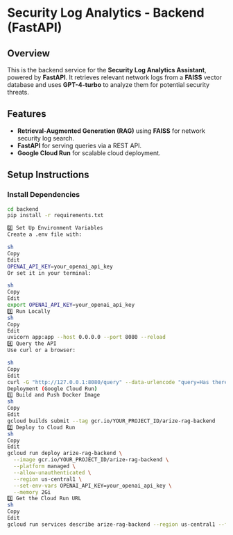# Security Log Analytics - Backend (FastAPI)

## Overview
This is the backend service for the **Security Log Analytics Assistant**, powered by **FastAPI**. It retrieves relevant network logs from a **FAISS** vector database and uses **GPT-4-turbo** to analyze them for potential security threats.

## Features
- **Retrieval-Augmented Generation (RAG)** using **FAISS** for network security log search.
- **FastAPI** for serving queries via a REST API.
- **Google Cloud Run** for scalable cloud deployment.

## Setup Instructions

### Install Dependencies
```sh
cd backend
pip install -r requirements.txt

2️⃣ Set Up Environment Variables
Create a .env file with:

sh
Copy
Edit
OPENAI_API_KEY=your_openai_api_key
Or set it in your terminal:

sh
Copy
Edit
export OPENAI_API_KEY=your_openai_api_key
3️⃣ Run Locally
sh
Copy
Edit
uvicorn app:app --host 0.0.0.0 --port 8080 --reload
4️⃣ Query the API
Use curl or a browser:

sh
Copy
Edit
curl -G "http://127.0.0.1:8080/query" --data-urlencode "query=Has there been a brute force attack?"
Deployment (Google Cloud Run)
1️⃣ Build and Push Docker Image
sh
Copy
Edit
gcloud builds submit --tag gcr.io/YOUR_PROJECT_ID/arize-rag-backend
2️⃣ Deploy to Cloud Run
sh
Copy
Edit
gcloud run deploy arize-rag-backend \
  --image gcr.io/YOUR_PROJECT_ID/arize-rag-backend \
  --platform managed \
  --allow-unauthenticated \
  --region us-central1 \
  --set-env-vars OPENAI_API_KEY=your_openai_api_key \
  --memory 2Gi
3️⃣ Get the Cloud Run URL
sh
Copy
Edit
gcloud run services describe arize-rag-backend --region us-central1 --format "value(status.url)
